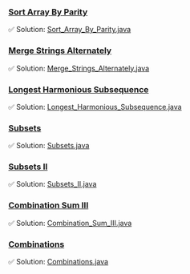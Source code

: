 ### [Sort Array By Parity](https://leetcode.com/problems/sort-array-by-parity/description/)
✅ Solution: [Sort_Array_By_Parity.java](Sort_Array_By_Parity.java)

### [Merge Strings Alternately](https://leetcode.com/problems/merge-strings-alternately/description/)
✅ Solution: [Merge_Strings_Alternately.java](Merge_Strings_Alternately.java)

### [Longest Harmonious Subsequence](https://leetcode.com/problems/longest-harmonious-subsequence/description/)
✅ Solution: [Longest_Harmonious_Subsequence.java](Longest_Harmonious_Subsequence.java)

### [Subsets](https://leetcode.com/problems/subsets/description/)
✅ Solution: [Subsets.java](Subsets.java)

### [Subsets II](https://leetcode.com/problems/subsets-ii/description/)
✅ Solution: [Subsets_II.java](Subsets_II.java)

### [Combination Sum III](https://leetcode.com/problems/combination-sum-iii/description/)
✅ Solution: [Combination_Sum_III.java](Combination_Sum_III.java)

### [Combinations](https://leetcode.com/problems/combinations/description/)
✅ Solution: [Combinations.java](Combinations.java)


